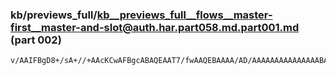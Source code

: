 ### kb/previews_full/kb__previews_full__flows__master-first__master-and-slot@auth.har.part058.md.part001.md (part 002)

```md
v/AAIFBgD8+/sA+//+AAcKCwAFBgcABAQEAAT7/fwAAQEBAAAA/AD/AAAAAAAAAAAAAAABAQEAAAAAAAAAAAAAAQEAAQAAAA
```

```
